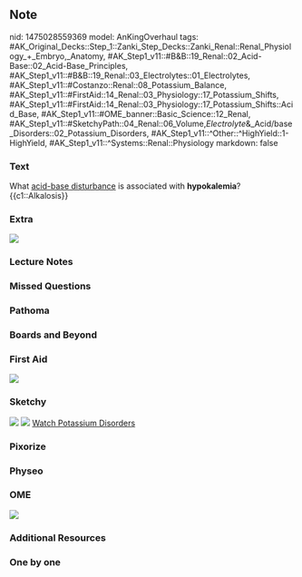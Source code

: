 ## Note
nid: 1475028559369
model: AnKingOverhaul
tags: #AK_Original_Decks::Step_1::Zanki_Step_Decks::Zanki_Renal::Renal_Physiology_+_Embryo,_Anatomy, #AK_Step1_v11::#B&B::19_Renal::02_Acid-Base::02_Acid-Base_Principles, #AK_Step1_v11::#B&B::19_Renal::03_Electrolytes::01_Electrolytes, #AK_Step1_v11::#Costanzo::Renal::08_Potassium_Balance, #AK_Step1_v11::#FirstAid::14_Renal::03_Physiology::17_Potassium_Shifts, #AK_Step1_v11::#FirstAid::14_Renal::03_Physiology::17_Potassium_Shifts::Acid_Base, #AK_Step1_v11::#OME_banner::Basic_Science::12_Renal, #AK_Step1_v11::#SketchyPath::04_Renal::06_Volume,_Electrolyte_&_Acid/base_Disorders::02_Potassium_Disorders, #AK_Step1_v11::^Other::^HighYield::1-HighYield, #AK_Step1_v11::^Systems::Renal::Physiology
markdown: false

### Text
<div>
  What <u>acid-base disturbance</u> is associated with
  <b>hypokalemia</b>?
</div>
<div>
  {{c1::Alkalosis}}
</div>

### Extra
<img src="paste-450292961247579.jpg" draggable="false">

### Lecture Notes


### Missed Questions


### Pathoma


### Boards and Beyond


### First Aid
<img src="tmpxESDLG.png">

### Sketchy
<img src="Screen%20Shot%202019-11-14%20at%203.40.11%20PM.png">
<img src="Screen%20Shot%202019-11-14%20at%204.06.58%20PM.png">
<a href=
"https://dashboard.sketchy.com/study/medical/courses/medical-pathophysiology/units/medical-pathophysiology-renal/videos/medical-pathophysiology-renal-volume-electrolyte-and-acidbase-disorders-potassium-disorders?utm_source=anki&utm_medium=partnership&utm_campaign=february_update&utm_content=medical">
Watch Potassium Disorders</a>

### Pixorize


### Physeo


### OME
<div class="ome-widget">
  <a href="https://onlinemeded.org/spa/renal?ref=anki"><img src=
  "_OME_AnkiFlashcards_Topic_1.png"></a>
</div>

### Additional Resources


### One by one

